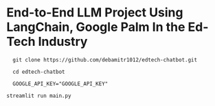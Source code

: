 # End-to-End LLM Project Using LangChain, Google Palm In the Ed-Tech Industry

```
  git clone https://github.com/debamitr1012/edtech-chatbot.git
```
```
  cd edtech-chatbot
```
```
  GOOGLE_API_KEY="GOOGLE_API_KEY"
```
```
streamlit run main.py

```
